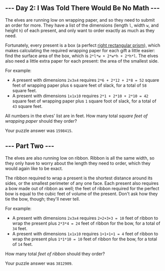 
## --- Day 2: I Was Told There Would Be No Math ---

The elves are running low on wrapping paper, and so they need to submit an order for more. They have a list of the dimensions (length  `l`, width  `w`, and height  `h`) of each present, and only want to order exactly as much as they need.

Fortunately, every present is a box (a perfect  [right rectangular prism](https://en.wikipedia.org/wiki/Cuboid#Rectangular_cuboid)), which makes calculating the required wrapping paper for each gift a little easier: find the surface area of the box, which is  `2*l*w + 2*w*h + 2*h*l`. The elves also need a little extra paper for each present: the area of the smallest side.

For example:

-   A present with dimensions  `2x3x4`  requires  `2*6 + 2*12 + 2*8 = 52`  square feet of wrapping paper plus  `6`  square feet of slack, for a total of  `58`  square feet.
-   A present with dimensions  `1x1x10`  requires  `2*1 + 2*10 + 2*10 = 42`  square feet of wrapping paper plus  `1`  square foot of slack, for a total of  `43`  square feet.

All numbers in the elves' list are in  feet. How many total  _square feet of wrapping paper_  should they order?

Your puzzle answer was  `1598415`.

## --- Part Two ---

The elves are also running low on ribbon. Ribbon is all the same width, so they only have to worry about the length they need to order, which they would again like to be exact.

The ribbon required to wrap a present is the shortest distance around its sides, or the smallest perimeter of any one face. Each present also requires a bow made out of ribbon as well; the feet of ribbon required for the perfect bow is equal to the cubic feet of volume of the present. Don't ask how they tie the bow, though; they'll never tell.

For example:

-   A present with dimensions  `2x3x4`  requires  `2+2+3+3 = 10`  feet of ribbon to wrap the present plus  `2*3*4 = 24`  feet of ribbon for the bow, for a total of  `34`  feet.
-   A present with dimensions  `1x1x10`  requires  `1+1+1+1 = 4`  feet of ribbon to wrap the present plus  `1*1*10 = 10`  feet of ribbon for the bow, for a total of  `14`  feet.

How many total  _feet of ribbon_  should they order?

Your puzzle answer was  `3812909`.